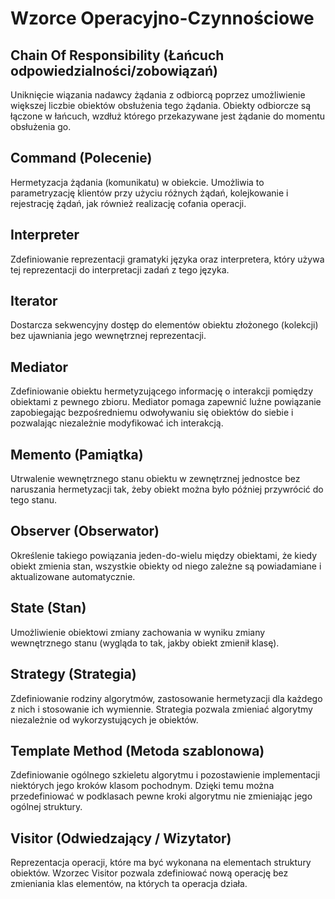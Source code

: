 # Wzorce Operacyjno-Czynnościowe
## Chain Of Responsibility (Łańcuch odpowiedzialności/zobowiązań)
  Uniknięcie wiązania nadawcy żądania z odbiorcą poprzez umożliwienie większej liczbie obiektów obsłużenia tego żądania.
  Obiekty odbiorcze są łączone w łańcuch, wzdłuż którego przekazywane jest żądanie do momentu obsłużenia go.
## Command (Polecenie)
  Hermetyzacja żądania (komunikatu) w obiekcie.
  Umożliwia to parametryzację klientów przy użyciu różnych żądań, kolejkowanie i rejestrację żądań, jak również realizację cofania operacji.
## Interpreter
  Zdefiniowanie reprezentacji gramatyki języka oraz interpretera, który używa tej reprezentacji do interpretacji zadań z tego języka.
## Iterator
  Dostarcza sekwencyjny dostęp do elementów obiektu złożonego (kolekcji) bez ujawniania jego wewnętrznej reprezentacji.
## Mediator
  Zdefiniowanie obiektu hermetyzującego informację o interakcji pomiędzy obiektami z pewnego zbioru.
  Mediator pomaga zapewnić luźne powiązanie zapobiegając bezpośredniemu odwoływaniu się obiektów do siebie i pozwalając niezależnie modyfikować ich interakcją.
## Memento (Pamiątka)
  Utrwalenie wewnętrznego stanu obiektu w zewnętrznej jednostce bez naruszania hermetyzacji tak, żeby obiekt można było później przywrócić do tego stanu.
## Observer (Obserwator)
  Określenie takiego powiązania jeden-do-wielu między obiektami, że kiedy obiekt zmienia stan, wszystkie obiekty od niego zależne są powiadamiane i aktualizowane automatycznie.
## State (Stan)
  Umożliwienie obiektowi zmiany zachowania w wyniku zmiany wewnętrznego stanu (wygląda to tak, jakby obiekt zmienił klasę).
## Strategy (Strategia)
  Zdefiniowanie rodziny algorytmów, zastosowanie hermetyzacji dla każdego z nich i stosowanie ich wymiennie.
  Strategia pozwala zmieniać algorytmy niezależnie od wykorzystujących je obiektów.
## Template Method (Metoda szablonowa)
  Zdefiniowanie ogólnego szkieletu algorytmu i pozostawienie implementacji niektórych jego kroków klasom pochodnym.
  Dzięki temu można przedefiniować w podklasach pewne kroki algorytmu nie zmieniając jego ogólnej struktury.
## Visitor (Odwiedzający / Wizytator)
  Reprezentacja operacji, które ma być wykonana na elementach struktury obiektów.
  Wzorzec Visitor pozwala zdefiniować nową operację bez zmieniania klas elementów, na których ta operacja działa.
